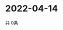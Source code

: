 # 2022-04-14
  共 0条

  <!-- BEGIN -->
  <!-- 最后更新时间Thu Apr 14 2022 15:05:41 GMT+0000 (Coordinated Universal Time) -->
  
  <!-- END -->
  
  